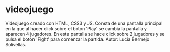 # videojuego
Videojuego creado con HTML, CSS3 y JS.
Consta de una pantalla principal en la que al hacer click sobre el boton 'Play' se cambia la pantalla y aparecen 4 jugadores. En esta pantalla se hace click sobre 2 jugadores y se pulsa el botón 'Fight' para comenzar la partida.
Autor: Lucía Bermejo Solivellas.